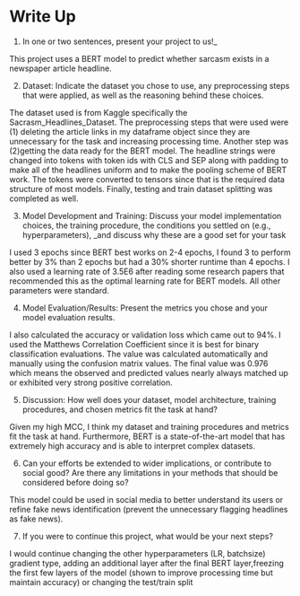 # Write Up

1. In one or two sentences, present your project to us!_

This project uses a BERT model to predict whether sarcasm exists in a newspaper article headline. 

2. Dataset: Indicate the dataset you chose to use, any preprocessing steps that were applied, as well as the reasoning behind these choices.

The dataset used is from Kaggle specifically the Sacrasm_Headlines_Dataset. The preprocessing steps that were used were (1) deleting the article links in my dataframe object since they are unnecessary for the task and increasing processing time. Another step was (2)getting the data ready for the BERT model. The headline strings  were changed into tokens with token ids with CLS and SEP along with padding to make all of the headlines uniform and to make the pooling scheme of BERT work. The  tokens were converted to tensors since that is the required data structure of most models.  Finally, testing and train dataset splitting was completed as well.

3. Model Development and Training: Discuss your model implementation choices, the training procedure, the conditions you settled on (e.g., hyperparameters), _and discuss why these are a good set for your task

I used 3 epochs since BERT best works on 2-4 epochs, I found 3 to perform better by 3% than 2 epochs but had a 30% shorter runtime than 4 epochs. I also used a learning rate of 3.5E6 after reading some research papers that recommended this as the optimal learning rate for BERT models. All other parameters were standard.

4. Model Evaluation/Results: Present the metrics you chose and your model evaluation results.

I also calculated the accuracy or validation loss which came out to 94%. I used the Matthews Correlation Coefficient since it is best for binary classification evaluations. The value was calculated automatically and manually using the confusion matrix values. The final value was 0.976 which means the observed and predicted values nearly always matched up or exhibited very strong positive correlation. 

5. Discussion: 
How well does your dataset, model architecture, training procedures, and chosen metrics fit the task at hand? 

Given my high MCC, I think my dataset and training procedures and metrics fit the task at hand. Furthermore, BERT is a state-of-the-art model that has extremely high accuracy and is able to interpret complex datasets. 

6. Can your efforts be extended to wider implications, or contribute to social good? Are there any limitations in your methods that should be considered before doing so?

This model could be used in social media to better understand its users or refine fake news identification (prevent the unnecessary flagging headlines as fake news).

7. If you were to continue this project, what would be your next steps?

I would  continue changing the other hyperparameters (LR, batchsize) gradient type, adding an additional layer after the final BERT layer,freezing the first few layers of the model (shown to improve processing time but maintain accuracy) or changing the test/train split 
